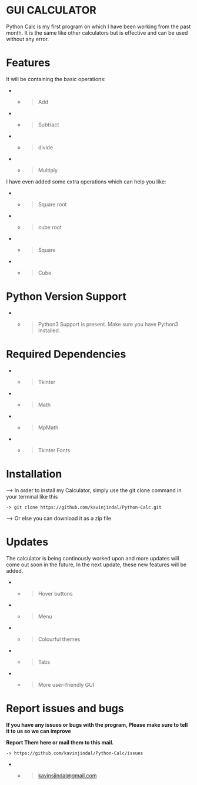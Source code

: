 # GUI CALCULATOR
Python Calc is my first program on which I have been working from the past month. It is the same like other calculators but is effective and can be used without any error. 

# Features

It will be containing the basic operations:

- - > Add

- - > Subtract

- - > divide

- - > Multiply

I have even added some extra operations which can help you like:

- - > Square root

- - > cube root

- - > Square

- - > Cube

# Python Version Support

- - > Python3 Support is present. Make sure you have Python3 Installed.

# Required Dependencies

- - > Tkinter

- - > Math

- - > MpMath

- - > Tkinter Fonts

# Installation 

--> In order to install my Calculator, simply use the git clone command in your terminal like this

    -> git clone https://github.com/kavinjindal/Python-Calc.git
    
--> Or else you can download it as a zip file

# Updates

The calculator is being continously worked upon and more updates will come out soon in the future, 
In the next update, these new features will be added.

- - > Hover buttons
- - > Menu
- - > Colourful themes
- - > Tabs
- - > More user-friendly GUI

# Report issues and bugs

**If you have any issues or bugs with the program, Please make sure to tell it to us so we can improve**

**Report Them here or mail them to this mail.**

    -> https://github.com/kavinjindal/Python-Calc/issues

- - > kavinsjindal@gmail.com
